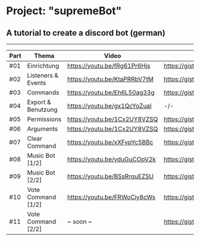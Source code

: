 # Project: "supremeBot"
## A tutorial to create a discord bot (german)
-----

| Part 	| Thema              	| Video                        	| Gists                                                             	|
|------	|--------------------	|------------------------------	|-------------------------------------------------------------------	|
| #01  	| Einrichtung        	| https://youtu.be/fRg61Pr6Hjs 	| https://gist.github.com/zekroTJA/b913068cff80e34aafcbb53472842c11 	|
| #02  	| Listeners & Events 	| https://youtu.be/KtaPRRbV7tM 	| https://gist.github.com/zekroTJA/0f06b352e1c336e0d9cc100e7f8d7c89 	|
| #03  	| Commands           	| https://youtu.be/Eh6L50ag33g 	| https://gist.github.com/zekroTJA/4e767fcda2cc9d725e56b9dc1db1e20a 	|
| #04  	| Export & Benutzung 	| https://youtu.be/gx1QcYoZuaI 	| -/-                                                               	|
| #05  	| Permissions        	| https://youtu.be/1Cx2UY8VZSQ 	| https://gist.github.com/zekroTJA/9b444793f205658f87be064d68d955cd 	|
| #06  	| Arguments         	| https://youtu.be/1Cx2UY8VZSQ 	| https://gist.github.com/zekroTJA/7da338bc1cf4e9aa96a32ef58f4e0a64 	|
| #07  	| Clear Command      	| https://youtu.be/xXFypYc5BBc 	| https://gist.github.com/zekroTJA/b69127755f95a156dc8286e525738347 	|
| #08  	| Music Bot [1/2]     | https://youtu.be/yduGuCOpV2k 	| https://gist.github.com/zekroTJA/2f7728bfe835168fe6f1a46b55d8e3cd 	|
| #09  	| Music Bot [2/2]     | https://youtu.be/BSsRrquEZSU  | https://gist.github.com/zekroTJA/2f7728bfe835168fe6f1a46b55d8e3cd 	|
| #10   | Vote Command [1/2]  | https://youtu.be/FRWoCiy8cWs  | https://gist.github.com/zekroTJA/6a64fa891ba08e24a9bda1ef6821f8b7   |
| #11   | Vote Command [2/2]  |         ~  soon  ~            | https://gist.github.com/zekroTJA/6a64fa891ba08e24a9bda1ef6821f8b7   |
